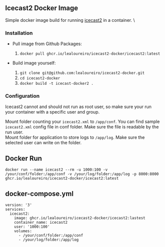 ## Icecast2 Docker Image

Simple docker image build for running [icecast2](https://icecast.org/) in a container. \

### Installation

- Pull image from Github Packages:
  1. `docker pull ghcr.io/lealoureiro/icecast2-docker/icecast2:latest`

- Build image yourself:
  1. `git clone git@github.com:lealoureiro/icecast2-docker.git`
  2. `cd icecast2-docker`
  2. `docker build -t icecast-docker2 .`


### Configuration

Icecast2 cannot and should not run as root user, so make sure your run your container with a specific user and group.

Mount folder counting your `icecast2.xml` to `/app/conf`. You can find sample `icecast2.xml` config file in conf folder. Make sure the file is readable by the run user.\
Mount folder for application to store logs to `/app/log`. Make sure the selected user can write on the folder.


## Docker Run

`docker run --name icecast2 --rm -u 1000:100 -v /your/conf/folder:/app/conf -v /your/log/folder:/app/log -p 8000:8000 ghcr.io/lealoureiro/icecast2-docker/icecast2:latest`

## docker-compose.yml

```
version: '3'
services:
  icecast2:
    image: ghcr.io/lealoureiro/icecast2-docker/icecast2:lastest
    container_name: icecast2
    user: '1000:100'
    volumes:
      - /your/conf/folder:/app/conf
      - /your/log/folder:/app/log
```

